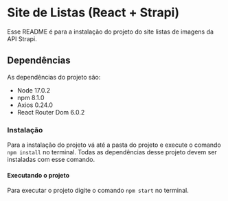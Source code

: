 # Site de Listas (React + Strapi)

Esse README é para a instalação do projeto do site listas de imagens da API Strapi.

## Dependências 

As dependências do projeto são:

- Node 17.0.2 
- npm 8.1.0
- Axios 0.24.0
- React Router Dom 6.0.2

### Instalação

Para a instalação do projeto vá até a pasta do projeto e execute o comando `npm install` no terminal. 
Todas as dependências desse projeto devem ser instaladas com esse comando.

#### Executando o projeto

Para executar o projeto digite o comando `npm start` no terminal.
